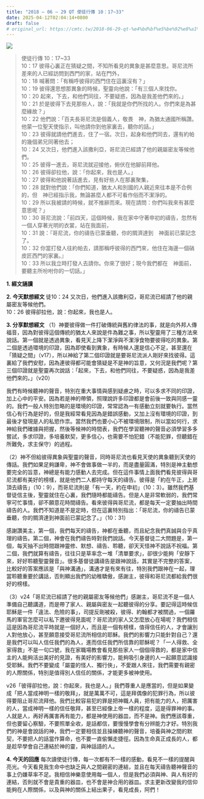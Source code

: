 ```yaml
---
title: "2018 – 06 – 29 QT 使徒行傳 10：17~33"
date: 2025-04-12T02:04:14+0800
draft: false
# original_url: https://cmtc.tw/2018-06-29-qt-%e4%bd%bf%e5%be%92%e8%a1%8c%e5%82%b3-10%ef%bc%9a1733
---
```


![](/images/qt.jpg)
> 使徒行傳 10：17\~33  
> 10：17 彼得心裏正在猜疑之間，不知所看見的異象是甚麼意思。哥尼流所差來的人已經訪問到西門的家，站在門外，  
> 10：18 喊著問：「有稱呼彼得的西門住在這裏沒有？」  
> 10：19 彼得還思想那異象的時候，聖靈向他說：「有三個人來找你。  
> 10：20 起來，下去，和他們同往，不要疑惑，因為是我差他們來的。」  
> 10：21 於是彼得下去見那些人，說：「我就是你們所找的人。你們來是為甚麼緣故？」  
> 10：22 他們說：「百夫長哥尼流是個義人，敬畏　神，為猶太通國所稱讚。他蒙一位聖天使指示，叫他請你到他家裏去，聽你的話。」  
> 10：23 彼得就請他們進去，住了一宿。次日，起身和他們同去，還有約帕的幾個弟兄同著他去；  
> 10：24 又次日，他們進入該撒利亞，哥尼流已經請了他的親屬密友等候他們。  
> 10：25 彼得一進去，哥尼流就迎接他，俯伏在他腳前拜他。  
> 10：26 彼得卻拉他，說：「你起來，我也是人。」  
> 10：27 彼得和他說著話進去，見有好些人在那裏聚集，  
> 10：28 就對他們說：「你們知道，猶太人和別國的人親近來往本是不合例的，但　神已經指示我，無論甚麼人都不可看作俗而不潔淨的。  
> 10：29 所以我被請的時候，就不推辭而來。現在請問：你們叫我來有甚麼意思呢？」  
> 10：30 哥尼流說：「前四天，這個時候，我在家中守著申初的禱告，忽然有一個人穿著光明的衣裳，站在我面前，  
> 10：31 說：『哥尼流，你的禱告已蒙垂聽，你的賙濟達到　神面前已蒙記念了。  
> 10：32 你當打發人往約帕去，請那稱呼彼得的西門來，他住在海邊一個硝皮匠西門的家裏。』  
> 10：33 所以我立時打發人去請你。你來了很好；現今我們都在　神面前，要聽主所吩咐你的一切話。」

**1. 經文誦讀**

**2.  今天默想經文**
徒10：24 又次日，他們進入該撒利亞，哥尼流已經請了他的親屬密友等候他們。  
10：26 彼得卻拉他，說：你起來，我也是人。

**3. 分享默想經文**
（1）神要彼得做一件打破傳統與舊約律法的事，就是向外邦人傳福音，因為對彼得這個傳統的猶太人來說是件為難之事，所以聖靈用了三種方法來說話。第一個就是透過異象，看見天上降下潔淨與不潔淨食物要彼得吃的異象。第二個是透過環境的印證，因為即使看到異象，有時候人還是信心不足，甚至還在「猜疑之間」（v17），所以神給了第二個印證就是要哥尼流派人剛好來找彼得。這裏給了我們安慰，因為連彼得都可能會猜疑是不是神的旨意，又何況是我們呢？第三個印證就是聖靈再次說話：「起來，下去，和他們同往，不要疑惑，因為是我差他們來的。」（v20）

我們有時候聽神的聲音，特別在重大事情與感到疑慮之時，可以多求不同的印證，加上心中的平安。因為若是神的帶領，照理說許多印證都是會前後一致與同感一靈的。我們一般人特別忽略的是環境的印證，常常認為一有感動立刻就要執行。當然信心有行為是好的，但是我經常看見因為是錯誤感動，又加上沒有環境的印證，到最後才發現是人的私慾作祟。當然我們也要小心不被環境限制，所以當如何行，求神給我們確據與把握，然後等候神的時間表，我們在學習聽神的聲音必須學習多多嘗試，多求印證，多培養默契，更多信心，也需要不怕犯錯（不能犯罪，但聽錯在所難免，求主保守）的過程。

（2）神不但給彼得異象與聖靈的聲音，同時哥尼流也看見天使的異象聽到天使的傳話。我們如果足夠謙卑，神不會做事做一半的，而是盡量圓滿，特別是神主動想要完全的旨意，神總是有能力感動人去完成。但在這件事情上面我們看見彼得與哥尼流都有美好的榜樣，就是他們二人都持守每天的禱告。彼得是「約在午正，上房頂去禱告」（10：9），而哥尼流則是「有一天，約在申初」（10：3）。雖然我們基督徒信主後，聖靈就住在心裏，我們隨時都能禱告。但是人是非常軟弱的，我們常寧可忙事情，卻不願意花時間禱告。看來彼得與哥尼流，都是每天一定要抽出時間禱告的人。我們不知道是不是定時，但在這裏特別指出：「哥尼流，你的禱告已蒙垂聽，你的賙濟達到神面前已蒙記念了。」（10：31）

感謝讚美主，第一個，我們每天的禱告，神都在垂聽，而且紀念我們真誠與合乎真理的禱告。第二個，神會在我們禱告時對我們說話。今天基督徒二大問題是，第一個，每天抽不出時間跟神靈修、默想、禱告、聆聽，卻天天怪神不說話不祝福。第二個，我們就算有禱告，往往只是草率念一堆「清單要求」，卻很少能夠「安靜下來，好好聆聽聖靈聲音」。很多基督徒講禱告是跟神說話，其實是不完整的答案，比較好的答案應該是「與神溝通」，溝通才是有來有往，特別我們跟神在一起，理當聆聽重要於講話，否則顯出我們的幼稚驕傲，感謝主，彼得和哥尼流都給我們很好的榜樣。

（3）v24「哥尼流已經請了他的親屬密友等候他們」感謝主，哥尼流不是一個人準備自己聽講道，而是帶了家人、親屬與密友一起聽彼得的分享。要記得這時候信耶穌是一件「違法、危險的事」，司提反剛被殺，彼得、約翰都才被關過，一個羅馬的軍官怎麼可以私下邀彼得見面呢？哥尼流的家人又怎麼放心在場呢？我們相信這是因為哥尼流平時就是一個好人，而且是一個有榜樣，值得信任的人，才會讓別人對他放心，甚至願意接受哥尼流所相信的耶穌。我們的影響力只能針對自己？還是我們可以叫人信任我們的為人，進而信任我們所信靠的耶穌呢？「一人得救、全家得救」不是一句口號，我在家職場教會看見那些家人一個個得救的，都是家中信主的人能夠活出美好的見證，有美好的影響力，能夠吸引身邊的人一起願意認識接受耶穌。我們不要變成「屬靈的怪人、獨行俠」，不愛跟人來往，我們需要有親密的人際關係，特別是值得別人信任的關係，才能更多被神使用。

v26「彼得卻拉他，說：你起來，我也是人。」我們尊重人是應當的，但是如果變成「把人當成神明一樣的敬拜」，就是萬萬不可，這是拜偶像的犯罪行為，所以彼得要阻止哥尼流拜他。我們比較容易犯的罪是把神職人員，把有能力的人，把厲害的人，當成神明一樣的信任敬拜，甚至已經像上帝一樣的程度，這是得罪神的事。人就是人，再好再厲害再有能力，都是神使用的器皿，而不是神。我們應該尊重，但也要留心察驗，不要照單全收，是話都信，要慢慢學會有分辨能力才好。特別我們的神是會說話的神，我們一定要相信並且操練聽神的聲音，培養與神之間的默契，不要把人的話當作算命，也不要一直偷懶走捷徑。因為生命真正成長的人，都是趁早學會自己連結於神的靈，與神話語的人。

**4. 今天的回應**
每次讀使徒行傳，每一次都有不一樣的感動，看見不一樣的提醒與亮光。今天看見我生命中也缺乏與人之間親密的連結，並且在每天禱告聽神聲音的事上仍嫌草率不足。我相信神樂意使用每一個人，但是我們必須與神、與人有好的連結，否則就不會是貴重的器皿，也不會是神合用的器皿。求主更新改變我的信仰能夠在人際關係，以及與神的關係上結出果子，看見成長，阿們！
